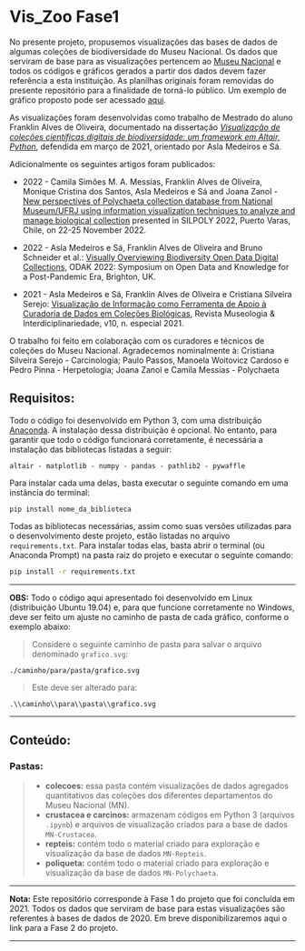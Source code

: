 # Vis_Zoo   Fase1

No presente projeto, propusemos visualizações das bases de dados de algumas coleções de biodiversidade do Museu Nacional. Os dados que serviram de base para as visualizações pertencem ao [Museu Nacional](http://www.museunacional.ufrj.br/) e todos os códigos e gráficos gerados a partir dos dados devem fazer referência a esta instituição. As planilhas originais foram removidas do presente repositório para a finalidade de torná-lo público. Um exemplo de gráfico proposto pode ser acessado [aqui](https://aslamedeiros.github.io/Vis_Zoo---Fase-1/).

As visualizações foram desenvolvidas como trabalho de Mestrado do aluno Franklin Alves de Oliveira, documentado na dissertação [*Visualização de coleções científicas digitais de biodiversidade: um framework em Altair, Python*](https://bibliotecadigital.fgv.br/dspace;handleocy-listommunity-list/handle/10438/30711), defendida em março de 2021, orientado por Asla Medeiros e Sá. 

Adicionalmente os seguintes artigos foram publicados:
* 2022 - Camila Simões M. A. Messias, Franklin Alves de Oliveira, Monique Cristina dos Santos,
Asla Medeiros e Sá and Joana Zanol - [New perspectives of Polychaeta collection database from National Museum/UFRJ using information visualization techniques to analyze and manage biological collection](https://drive.google.com/file/d/1d04wpW3YLqSkw6AP_iZVVSYZZiwcFxtT/view?usp=share_link) presented in SILPOLY 2022, Puerto Varas, Chile, on 22-25 November 2022.

* 2022 - Asla Medeiros e Sá, Franklin Alves de Oliveira and Bruno Schneider et al.: [Visually Overviewing Biodiversity Open Data Digital Collections](https://www.scienceopen.com/hosted-document?doi=10.14236/ewic/ODAK22.4), ODAK 2022: Symposium on Open Data and Knowledge for a Post-Pandemic Era, Brighton, UK. 

* 2021 - Asla Medeiros e Sá, Franklin Alves de Oliveira e Cristiana Silveira Serejo: [Visualização de Informação como Ferramenta de Apoio à  Curadoria de Dados em Coleções Biológicas](https://periodicos.unb.br/index.php/museologia/article/view/36709), Revista Museologia & Interdiciplinariedade, v10, n. especial 2021. 

O trabalho foi feito em colaboração com os curadores e técnicos de coleções do Museu Nacional. Agradecemos nominalmente à: 
Cristiana Silveira Serejo - Carcinologia;
Paulo Passos, Manoela Woitovicz Cardoso e Pedro Pinna - Herpetologia;
Joana Zanol e Camila Messias - Polychaeta

## Requisitos:

Todo o código foi desenvolvido em Python 3, com uma distribuição [Anaconda](https://www.anaconda.com/distribution/). A instalação dessa distribuição é opcional. No entanto, para garantir que todo o código funcionará corretamente, é necessária a instalação das bibliotecas listadas a seguir: 

```
altair - matplotlib - numpy - pandas - pathlib2 - pywaffle
```

Para instalar cada uma delas, basta executar o seguinte comando em uma instância do terminal:

```shell
pip install nome_da_biblioteca
```

Todas as bibliotecas necessárias, assim como suas versões utilizadas para o desenvolvimento deste projeto, estão listadas no arquivo `requirements.txt`. Para instalar todas elas, basta abrir o terminal (ou Anaconda Prompt) na pasta raiz do projeto e executar o seguinte comando:

```bash
pip install -r requirements.txt
```

-----
**OBS:** Todo o código aqui apresentado foi desenvolvido em Linux (distribuição Ubuntu 19.04) e, para que funcione corretamente no Windows, deve ser feito um ajuste no caminho de pasta de cada gráfico, conforme o exemplo abaixo: 

> Considere o seguinte caminho de pasta para salvar o arquivo denominado `grafico.svg`:
```shell
./caminho/para/pasta/grafico.svg
```

> Este deve ser alterado para: 
```shell
.\\caminho\\para\\pasta\\grafico.svg
```

-----

## Conteúdo:

### Pastas:
> - **colecoes:** essa pasta contém visualizações de dados agregados quantitativos das coleções dos diferentes departamentos do Museu Nacional (MN).
> - **crustacea e carcinos:** armazenam códigos em Python 3 (arquivos `.ipynb`) e arquivos de visualização criados para a base de dados `MN-Crustacea`.
> - **repteis:** contém todo o material criado para exploração e visualização da base de dados `MN-Repteis`.
> - **poliqueta:** contém todo o material criado para exploração e visualização da base de dados `MN-Polychaeta`.

-----
**Nota:** Este repositório corresponde à Fase 1 do projeto que foi concluída em 2021. Todos os dados que serviram de base para estas visualizações são referentes à bases de dados de 2020. Em breve disponibilizaremos aqui o link para a Fase 2 do projeto. 

-----

